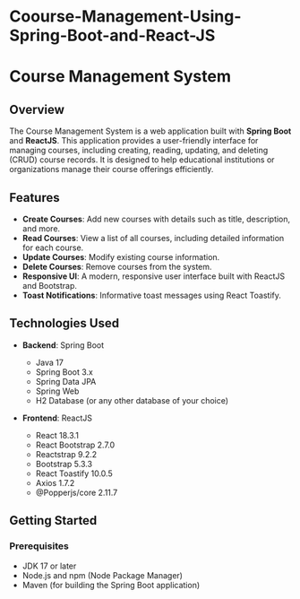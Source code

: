 # Coourse-Management-Using-Spring-Boot-and-React-JS
# Course Management System

## Overview

The Course Management System is a web application built with **Spring Boot** and **ReactJS**. This application provides a user-friendly interface for managing courses, including creating, reading, updating, and deleting (CRUD) course records. It is designed to help educational institutions or organizations manage their course offerings efficiently.

## Features

- **Create Courses**: Add new courses with details such as title, description, and more.
- **Read Courses**: View a list of all courses, including detailed information for each course.
- **Update Courses**: Modify existing course information.
- **Delete Courses**: Remove courses from the system.
- **Responsive UI**: A modern, responsive user interface built with ReactJS and Bootstrap.
- **Toast Notifications**: Informative toast messages using React Toastify.

## Technologies Used

- **Backend**: Spring Boot
  - Java 17
  - Spring Boot 3.x
  - Spring Data JPA
  - Spring Web
  - H2 Database (or any other database of your choice)

- **Frontend**: ReactJS
  - React 18.3.1
  - React Bootstrap 2.7.0
  - Reactstrap 9.2.2
  - Bootstrap 5.3.3
  - React Toastify 10.0.5
  - Axios 1.7.2
  - @Popperjs/core 2.11.7

## Getting Started

### Prerequisites

- JDK 17 or later
- Node.js and npm (Node Package Manager)
- Maven (for building the Spring Boot application)


